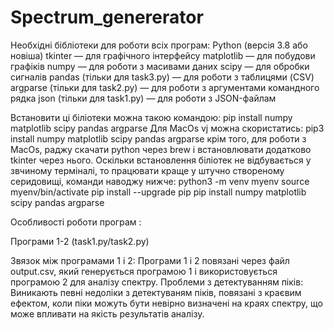 # Spectrum_genererator
Необхідні бібліотеки для роботи всіх програм:
Python (версія 3.8 або новіша)
tkinter — для графічного інтерфейсу
matplotlib — для побудови графіків
numpy — для роботи з масивами даних
scipy — для обробки сигналів
pandas (тільки для task3.py) — для роботи з таблицями (CSV)
argparse (тільки для task2.py) — для роботи з аргументами командного рядка
json (тільки для task1.py) — для роботи з JSON-файлам

Встановити ці біліотеки можна такою командою:
pip install numpy matplotlib scipy pandas argparse
Для MacOs vj можна скористатись:
pip3 install numpy matplotlib scipy pandas argparse
крім того, для роботи з MacOs, раджу скачати python через brew і встановлювати додатково tkinter через нього.
Оскільки встановлення біліотек не відбувається у звчиному терміналі, то працювати краще у штучно створеному серидовищі, команди наводжу нижче:
python3 -m venv myenv
source myenv/bin/activate
pip install --upgrade pip
pip install numpy matplotlib scipy pandas argparse

Особливості роботи програм :
  
Програми 1-2 (task1.py/task2.py)

Звязок між програмами 1 і 2:
Програми 1 і 2 повязані через файл output.csv, який генерується програмою 1 і використовується програмою 2 для аналізу спектру.
Проблеми з детектуванням піків:
Виникають певні недоліки з детектуваням піків, повязані з краєвим ефектом, коли піки можуть бути невірно визначені на краях спектру,
що може впливати на якість результатів аналізу.

